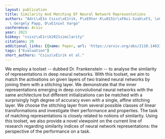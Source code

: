 ```yaml
---
layout: publication
title: Similarity And Matching Of Neural Network Representations
authors: "Adri\xE1n Csisz\xE1rik, P\xE9ter K\u0151r\xF6si-Szab\xF3, \xC1kos K. Matszangosz,\
  \ Gergely Papp, D\xE1niel Varga"
conference: Arxiv
year: 2021
bibkey: "csisz\xE1rik2021similarity"
citations: 20
additional_links: [{name: Paper, url: 'https://arxiv.org/abs/2110.14633'}]
tags: ["Evaluation"]
short_authors: "Csisz\xE1rik et al."
---
```

We employ a toolset -- dubbed Dr. Frankenstein -- to analyse the similarity
of representations in deep neural networks. With this toolset, we aim to match
the activations on given layers of two trained neural networks by joining them
with a stitching layer. We demonstrate that the inner representations emerging
in deep convolutional neural networks with the same architecture but different
initializations can be matched with a surprisingly high degree of accuracy even
with a single, affine stitching layer. We choose the stitching layer from
several possible classes of linear transformations and investigate their
performance and properties. The task of matching representations is closely
related to notions of similarity. Using this toolset, we also provide a novel
viewpoint on the current line of research regarding similarity indices of
neural network representations: the perspective of the performance on a task.